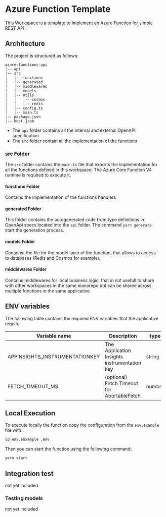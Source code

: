 # Azure Function Template

This Workspace is a template to implement an Azure Function for simple REST API.

## Architecture

The project is structured as follows:

```
azure-functions-api
|-- api
|-- src
|   |-- functions
|   |-- generated
|   |-- middlewares
|   |-- models
|   |-- utils
|   |   |-- cosmos
|   |   |-- redis
|   |-- config.ts
|   |-- main.ts
|-- package.json
|-- host.json
```

- The `api` folder contains all the internal and external OpenAPI specification.
- The `src` folder contain all the implementation of the functions

### src Folder

The `src` folder contains the `main.ts` file that exports the implementation for all the functions defined in this workspace. The Azure Core Function V4 runtime is required to execute it.

#### functions Folder

Contains the implementation of the functions handlers

#### generated Folder

This folder contains the autogenerated code from type definitions in OpenApi specs located into the `api` folder. The command `yarn generate` start the generation process.

#### models Folder

Containst the file for the model layer of the function, that allows to access to databases (Redis and Cosmos for example).

#### middlewares Folder

Contains middlewares for local business logic, that in not usefull to share with other workspaces in the same monorepo but can be shared across multiple functions in the same applicative.

## ENV variables

The following table contains the required ENV variables that the applicative require

| Variable name                      | Description                                  | type    |
|------------------------------------|----------------------------------------------|---------|
| APPINSIGHTS_INSTRUMENTATIONKEY     | The Application Insights instrumentation key | string  |
| FETCH_TIMEOUT_MS                   | (optional) Fetch Timeout for AbortableFetch  | number  |

## Local Execution

To execute locally the function copy the configuration from the `env.example` file with:

```bash
cp env.enxample .env
```

Then you can start the function using the following command:
```bash
yarn start
```

## Integration test

not yet included

### Testing models

not yet included

